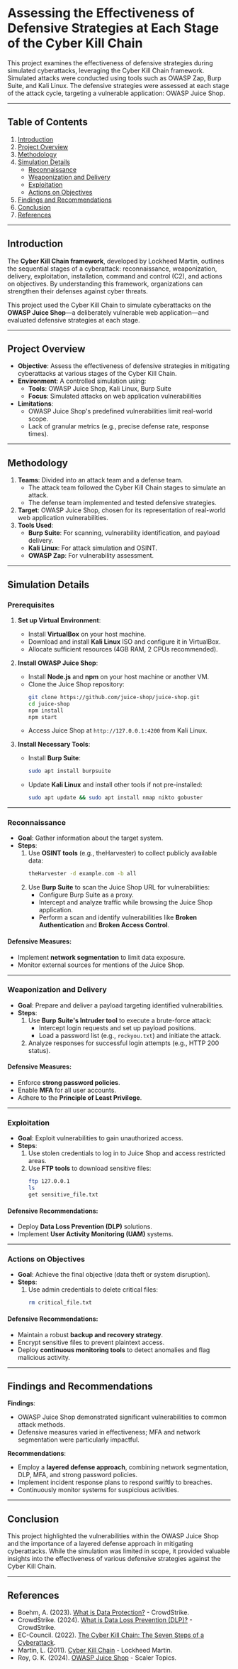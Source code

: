 # Assessing the Effectiveness of Defensive Strategies at Each Stage of the Cyber Kill Chain

This project examines the effectiveness of defensive strategies during simulated cyberattacks, leveraging the Cyber Kill Chain framework. Simulated attacks were conducted using tools such as OWASP Zap, Burp Suite, and Kali Linux. The defensive strategies were assessed at each stage of the attack cycle, targeting a vulnerable application: OWASP Juice Shop.

---

## Table of Contents
1. [Introduction](#introduction)
2. [Project Overview](#project-overview)
3. [Methodology](#methodology)
4. [Simulation Details](#simulation-details)
   - [Reconnaissance](#reconnaissance)
   - [Weaponization and Delivery](#weaponization-and-delivery)
   - [Exploitation](#exploitation)
   - [Actions on Objectives](#actions-on-objectives)
5. [Findings and Recommendations](#findings-and-recommendations)
6. [Conclusion](#conclusion)
7. [References](#references)

---

## Introduction

The **Cyber Kill Chain framework**, developed by Lockheed Martin, outlines the sequential stages of a cyberattack: reconnaissance, weaponization, delivery, exploitation, installation, command and control (C2), and actions on objectives. By understanding this framework, organizations can strengthen their defenses against cyber threats.

This project used the Cyber Kill Chain to simulate cyberattacks on the **OWASP Juice Shop**—a deliberately vulnerable web application—and evaluated defensive strategies at each stage.

---

## Project Overview

- **Objective**: Assess the effectiveness of defensive strategies in mitigating cyberattacks at various stages of the Cyber Kill Chain.
- **Environment**: A controlled simulation using:
  - **Tools**: OWASP Juice Shop, Kali Linux, Burp Suite
  - **Focus**: Simulated attacks on web application vulnerabilities
- **Limitations**:
  - OWASP Juice Shop's predefined vulnerabilities limit real-world scope.
  - Lack of granular metrics (e.g., precise defense rate, response times).

---

## Methodology

1. **Teams**: Divided into an attack team and a defense team.
   - The attack team followed the Cyber Kill Chain stages to simulate an attack.
   - The defense team implemented and tested defensive strategies.
2. **Target**: OWASP Juice Shop, chosen for its representation of real-world web application vulnerabilities.
3. **Tools Used**:
   - **Burp Suite**: For scanning, vulnerability identification, and payload delivery.
   - **Kali Linux**: For attack simulation and OSINT.
   - **OWASP Zap**: For vulnerability assessment.

---

## Simulation Details

### **Prerequisites**
1. **Set up Virtual Environment**:
   - Install **VirtualBox** on your host machine.
   - Download and install **Kali Linux** ISO and configure it in VirtualBox.
   - Allocate sufficient resources (4GB RAM, 2 CPUs recommended).

2. **Install OWASP Juice Shop**:
   - Install **Node.js** and **npm** on your host machine or another VM.
   - Clone the Juice Shop repository:  
     ```bash
     git clone https://github.com/juice-shop/juice-shop.git
     cd juice-shop
     npm install
     npm start
     ```
   - Access Juice Shop at `http://127.0.0.1:4200` from Kali Linux.

3. **Install Necessary Tools**:
   - Install **Burp Suite**:  
     ```bash
     sudo apt install burpsuite
     ```
   - Update **Kali Linux** and install other tools if not pre-installed:  
     ```bash
     sudo apt update && sudo apt install nmap nikto gobuster
     ```

---

### Reconnaissance

- **Goal**: Gather information about the target system.
- **Steps**:
  1. Use **OSINT tools** (e.g., theHarvester) to collect publicly available data:  
     ```bash
     theHarvester -d example.com -b all
     ```
  2. Use **Burp Suite** to scan the Juice Shop URL for vulnerabilities:
     - Configure Burp Suite as a proxy.
     - Intercept and analyze traffic while browsing the Juice Shop application.
     - Perform a scan and identify vulnerabilities like **Broken Authentication** and **Broken Access Control**.

#### **Defensive Measures**:
- Implement **network segmentation** to limit data exposure.
- Monitor external sources for mentions of the Juice Shop.

---

### Weaponization and Delivery

- **Goal**: Prepare and deliver a payload targeting identified vulnerabilities.
- **Steps**:
  1. Use **Burp Suite's Intruder tool** to execute a brute-force attack:
     - Intercept login requests and set up payload positions.
     - Load a password list (e.g., `rockyou.txt`) and initiate the attack.
  2. Analyze responses for successful login attempts (e.g., HTTP 200 status).

#### **Defensive Measures**:
- Enforce **strong password policies**.
- Enable **MFA** for all user accounts.
- Adhere to the **Principle of Least Privilege**.

---

### Exploitation

- **Goal**: Exploit vulnerabilities to gain unauthorized access.
- **Steps**:
  1. Use stolen credentials to log in to Juice Shop and access restricted areas.
  2. Use **FTP tools** to download sensitive files:
     ```bash
     ftp 127.0.0.1
     ls
     get sensitive_file.txt
     ```

#### **Defensive Recommendations**:
- Deploy **Data Loss Prevention (DLP)** solutions.
- Implement **User Activity Monitoring (UAM)** systems.

---

### Actions on Objectives

- **Goal**: Achieve the final objective (data theft or system disruption).
- **Steps**:
  1. Use admin credentials to delete critical files:
     ```bash
     rm critical_file.txt
     ```

#### **Defensive Recommendations**:
- Maintain a robust **backup and recovery strategy**.
- Encrypt sensitive files to prevent plaintext access.
- Deploy **continuous monitoring tools** to detect anomalies and flag malicious activity.

---

## Findings and Recommendations

**Findings**:
   - OWASP Juice Shop demonstrated significant vulnerabilities to common attack methods.
   - Defensive measures varied in effectiveness; MFA and network segmentation were particularly impactful.

**Recommendations**:
   - Employ a **layered defense approach**, combining network segmentation, DLP, MFA, and strong password policies.
   - Implement incident response plans to respond swiftly to breaches.
   - Continuously monitor systems for suspicious activities.

---

## Conclusion

This project highlighted the vulnerabilities within the OWASP Juice Shop and the importance of a layered defense approach in mitigating cyberattacks. While the simulation was limited in scope, it provided valuable insights into the effectiveness of various defensive strategies against the Cyber Kill Chain.

---

## References

- Boehm, A. (2023). [What is Data Protection?](https://www.crowdstrike.com/cybersecurity-101/secops/data-protection/) - CrowdStrike.
- CrowdStrike. (2024). [What is Data Loss Prevention (DLP)?](https://www.crowdstrike.com/cybersecurity-101/data-loss-prevention-dlp/) - CrowdStrike.
- EC-Council. (2022). [The Cyber Kill Chain: The Seven Steps of a Cyberattack](https://www.eccouncil.org/cybersecurity-exchange/threat-intelligence/cyber-kill-chain-seven-steps-cyberattack/).
- Martin, L. (2011). [Cyber Kill Chain](https://www.lockheedmartin.com/en-us/capabilities/cyber/cyber-kill-chain.html) - Lockheed Martin.
- Roy, G. K. (2024). [OWASP Juice Shop](https://www.scaler.com/topics/cyber-security/owasp-juice-shop/) - Scaler Topics.
